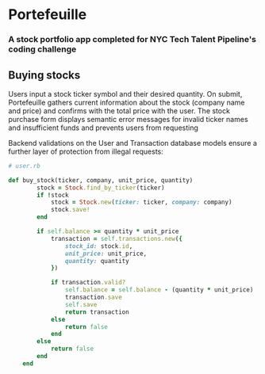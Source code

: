 # Portefeuille

### A stock portfolio app completed for NYC Tech Talent Pipeline's coding challenge



## Buying stocks



Users input a stock ticker symbol and their desired quantity. On submit, Portefeuille gathers current information about the stock (company name and price) and confirms with the total price with the user. The stock purchase form displays semantic error messages for invalid ticker names and insufficient funds and prevents users from requesting 

Backend validations on the User and Transaction database models ensure a further layer of protection from illegal requests: 

```ruby
# user.rb

def buy_stock(ticker, company, unit_price, quantity)
		stock = Stock.find_by_ticker(ticker)
		if !stock 
			stock = Stock.new(ticker: ticker, company: company)
			stock.save!
		end

		if self.balance >= quantity * unit_price
			transaction = self.transactions.new({
				stock_id: stock.id,
				unit_price: unit_price,
				quantity: quantity 
			})

			if transaction.valid?
				self.balance = self.balance - (quantity * unit_price)
				transaction.save
				self.save
				return transaction
			else 
				return false
			end
		else
			return false
		end
	end
```

